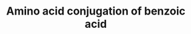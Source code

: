 ---
annotations:
- type: Pathway Ontology
  value: amino acid metabolic pathway
authors:
- MaintBot
- Mkutmon
description: ''
last-edited: 2019-09-17
organisms:
- Mus musculus
redirect_from:
- /index.php/Pathway:WP1252
- /instance/WP1252
schema-jsonld:
- '@context': https://schema.org/
  '@id': https://wikipathways.github.io/pathways/WP1252.html
  '@type': Dataset
  creator:
    '@type': Organization
    name: WikiPathways
  description: ''
  keywords:
  - Acetyl CoA
  - AMP
  - Coenzyme A
  - GLYATL2
  - ATP
  - Benzoic acid AMP ester
  - GLYATL1
  - Phosphate
  - Benzoic acid
  - glycine
  - hippuric acid
  - Glyat
  - Benzoyl-CoA
  - Acss2
  license: CC0
  name: Amino acid conjugation of benzoic acid
seo: CreativeWork
title: Amino acid conjugation of benzoic acid
wpid: WP1252
---